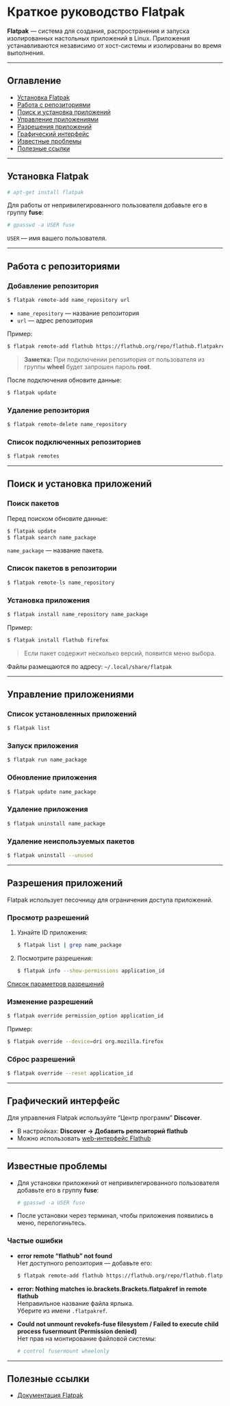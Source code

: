 # Краткое руководство Flatpak

**Flatpak** — система для создания, распространения и запуска изолированных настольных приложений в Linux. Приложения устанавливаются независимо от хост-системы и изолированы во время выполнения.

---

## Оглавление
- [Установка Flatpak](#установка-flatpak)
- [Работа с репозиториями](#работа-с-репозиториями)
- [Поиск и установка приложений](#поиск-и-установка-приложений)
- [Управление приложениями](#управление-приложениями)
- [Разрешения приложений](#разрешения-приложений)
- [Графический интерфейс](#графический-интерфейс)
- [Известные проблемы](#известные-проблемы)
- [Полезные ссылки](#полезные-ссылки)

---

## Установка Flatpak

```bash
# apt-get install flatpak
```

Для работы от непривилегированного пользователя добавьте его в группу **fuse**:

```bash
# gpasswd -a USER fuse
```
`USER` — имя вашего пользователя.

---

## Работа с репозиториями

### Добавление репозитория

```bash
$ flatpak remote-add name_repository url
```
- `name_repository` — название репозитория
- `url` — адрес репозитория

Пример:

```bash
$ flatpak remote-add flathub https://flathub.org/repo/flathub.flatpakrepo
```

> **Заметка:** При подключении репозитория от пользователя из группы **wheel** будет запрошен пароль **root**.

После подключения обновите данные:

```bash
$ flatpak update
```

### Удаление репозитория

```bash
$ flatpak remote-delete name_repository
```

### Список подключенных репозиториев

```bash
$ flatpak remotes
```

---

## Поиск и установка приложений

### Поиск пакетов

Перед поиском обновите данные:

```bash
$ flatpak update
$ flatpak search name_package
```
`name_package` — название пакета.

### Список пакетов в репозитории

```bash
$ flatpak remote-ls name_repository
```

### Установка приложения

```bash
$ flatpak install name_repository name_package
```
Пример:

```bash
$ flatpak install flathub firefox
```

> Если пакет содержит несколько версий, появится меню выбора.

Файлы размещаются по адресу: `~/.local/share/flatpak`

---

## Управление приложениями

### Список установленных приложений

```bash
$ flatpak list
```

### Запуск приложения

```bash
$ flatpak run name_package
```

### Обновление приложения

```bash
$ flatpak update name_package
```

### Удаление приложения

```bash
$ flatpak uninstall name_package
```

### Удаление неиспользуемых пакетов

```bash
$ flatpak uninstall --unused
```

---

## Разрешения приложений

Flatpak использует песочницу для ограничения доступа приложений.

### Просмотр разрешений

1. Узнайте ID приложения:
    ```bash
    $ flatpak list | grep name_package
    ```
2. Посмотрите разрешения:
    ```bash
    $ flatpak info --show-permissions application_id
    ```

[Список параметров разрешений](https://docs.flatpak.org/en/latest/sandbox-permissions-reference.html)

### Изменение разрешений

```bash
$ flatpak override permission_option application_id
```
Пример:

```bash
$ flatpak override --device=dri org.mozilla.firefox
```

### Сброс разрешений

```bash
$ flatpak override --reset application_id
```

---

## Графический интерфейс

Для управления Flatpak используйте “Центр программ” **Discover**.

- В настройках: **Discover → Добавить репозиторий flathub**
- Можно использовать [web-интерфейс Flathub](https://flathub.org/apps)

---

## Известные проблемы

- Для установки приложений от непривилегированного пользователя добавьте его в группу **fuse**:
    ```bash
    # gpasswd -a USER fuse
    ```
- После установки через терминал, чтобы приложения появились в меню, перелогиньтесь.

### Частые ошибки

- **error remote “flathub” not found**  
  Нет доступного репозитория — добавьте его:
    ```bash
    $ flatpak remote-add flathub https://flathub.org/repo/flathub.flatpakrepo
    ```

- **error: Nothing matches io.brackets.Brackets.flatpakref in remote flathub**  
  Неправильное название файла ярлыка.  
  Уберите из имени `.flatpakref`.

- **Could not unmount revokefs-fuse filesystem / Failed to execute child process fusermount (Permission denied)**  
  Нет прав на монтирование файловой системы:
    ```bash
    # control fusermount wheelonly
    ```

---

## Полезные ссылки

- [Документация Flatpak](https://docs.flatpak.org/en/latest/index.html)